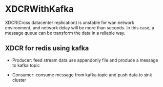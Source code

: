 # XDCRWithKafka

XDCR(Cross datacenter replication) is unstable for wan network environment, and network delay will be more than seconds.
In this case, a message queue can be transform the data in a reliable way.

## XDCR for redis using kafka

- Producer:
feed stream data use appendonly file and produce a message to kafka topic

- Consumer:
consume message from kafka topic and push data to sink cluster
